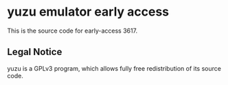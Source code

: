 yuzu emulator early access
=============

This is the source code for early-access 3617.

## Legal Notice

yuzu is a GPLv3 program, which allows fully free redistribution of its source code.